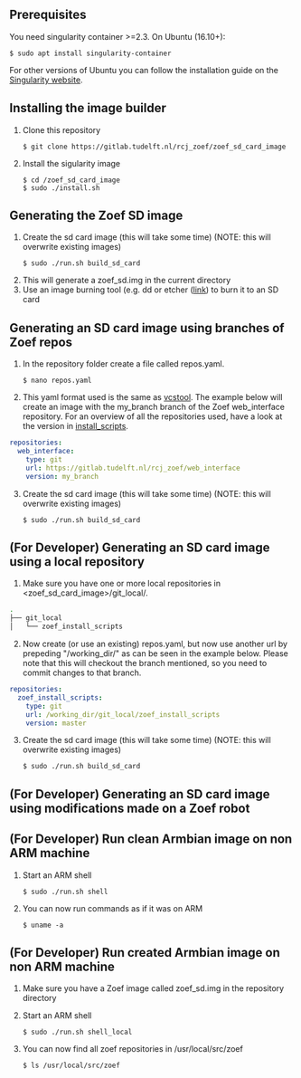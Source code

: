 ## Prerequisites

You need singularity container >=2.3. On Ubuntu (16.10+):
   ```
   $ sudo apt install singularity-container
   ```

For other versions of Ubuntu you can follow the installation guide on the [Singularity website](https://sylabs.io/guides/3.0/user-guide/installation.html#install-the-debian-ubuntu-package-using-apt).

## Installing the image builder

1. Clone this repository
   ```
   $ git clone https://gitlab.tudelft.nl/rcj_zoef/zoef_sd_card_image
   ```
2. Install the sigularity image
   ```
   $ cd /zoef_sd_card_image
   $ sudo ./install.sh
   ```

## Generating the Zoef SD image

1. Create the sd card image (this will take some time) (NOTE: this will overwrite existing images)
   ```
   $ sudo ./run.sh build_sd_card
   ```
2. This will generate a zoef_sd.img in the current directory
3. Use an image burning tool (e.g. dd or etcher ([link](https://www.balena.io/etcher/)) to burn it to an SD card

## Generating an SD card image using branches of Zoef repos

1. In the repository folder create a file called repos.yaml.
   ```
   $ nano repos.yaml
   ```
2. This yaml format used is the same as [vcstool](https://github.com/dirk-thomas/vcstool). The example below will create an image with the my_branch branch of the Zoef web_interface repository. For an overview of all the repositories used, have a look at the version in [install_scripts](https://gitlab.tudelft.nl/rcj_zoef/zoef_install_scripts/blob/master/repos.yaml).
```yaml
repositories:
  web_interface:
    type: git
    url: https://gitlab.tudelft.nl/rcj_zoef/web_interface
    version: my_branch
```

3. Create the sd card image (this will take some time) (NOTE: this will overwrite existing images)
   ```
   $ sudo ./run.sh build_sd_card
   ```

## (For Developer) Generating an SD card image using a local repository

1. Make sure you have one or more local repositories in <zoef_sd_card_image>/git_local/.

```bash
.
├── git_local
│   └── zoef_install_scripts
```

2. Now create (or use an existing) repos.yaml, but now use another url by prepeding "/working_dir/" as can be seen in the example below. Please note that this will checkout the branch mentioned, so you need to commit changes to that branch.

```yaml
repositories:
  zoef_install_scripts:
    type: git
    url: /working_dir/git_local/zoef_install_scripts
    version: master
```

3. Create the sd card image (this will take some time) (NOTE: this will overwrite existing images)
   ```
   $ sudo ./run.sh build_sd_card
   ```

## (For Developer) Generating an SD card image using modifications made on a Zoef robot


## (For Developer) Run clean Armbian image on non ARM machine

1. Start an ARM shell
   ```
   $ sudo ./run.sh shell
   ```
2. You can now run commands as if it was on ARM
   ```
   $ uname -a
   ```

## (For Developer) Run created Armbian image on non ARM machine
1. Make sure you have a Zoef image called zoef_sd.img in the repository directory

2. Start an ARM shell
   ```
   $ sudo ./run.sh shell_local
   ```
3. You can now find all zoef repositories in /usr/local/src/zoef
   ```
   $ ls /usr/local/src/zoef
   ```
